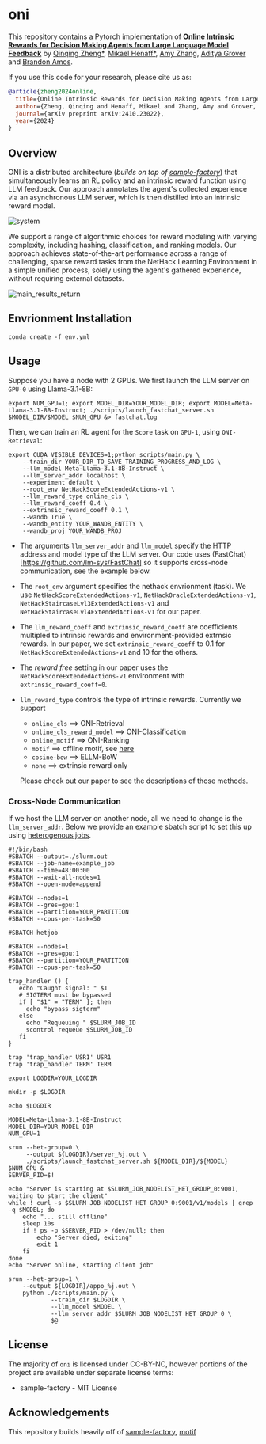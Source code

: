 # oni

This repository contains a Pytorch implementation of [**Online Intrinsic Rewards for Decision Making Agents from Large Language Model Feedback**](https://arxiv.org/abs/2410.23022)
by [Qinqing Zheng*](https://enosair.github.io/), [Mikael Henaff*](https://www.mikaelhenaff.com/), [Amy Zhang](https://amyzhang.github.io/), [Aditya Grover](https://aditya-grover.github.io/) and [Brandon Amos](https://bamos.github.io/).

If you use this code for your research, please cite us as:
```Bibtex
@article{zheng2024online,
  title={Online Intrinsic Rewards for Decision Making Agents from Large Language Model Feedback},
  author={Zheng, Qinqing and Henaff, Mikael and Zhang, Amy and Grover, Aditya and Amos, Brandon},
  journal={arXiv preprint arXiv:2410.23022},
  year={2024}
}
```

## Overview
ONI is a distributed architecture (*builds on top of [sample-factory](https://github.com/alex-petrenko/sample-factory)*) that simultaneously learns an RL policy and an intrinsic reward function using LLM feedback. Our approach annotates the agent's collected experience via an asynchronous LLM server,  which is then distilled into an intrinsic reward model. 

![system](https://github.com/user-attachments/assets/d78a580a-d7a3-4cb6-b41c-21abebfa375d)

We support a range of algorithmic choices for reward modeling with varying complexity, including hashing, classification, and ranking models. Our approach achieves state-of-the-art performance across a range of challenging, sparse reward tasks from the NetHack Learning Environment in a simple unified process, solely using the agent's gathered experience, without requiring external datasets.

![main_results_return](https://github.com/user-attachments/assets/b7e17490-e33b-4b45-87df-b76cedf08779)





## Envrionment Installation
```console
conda create -f env.yml
```
## Usage
Suppose you have a node with 2 GPUs. We first launch the LLM server on `GPU-0` using Llama-3.1-8B:
```console
export NUM_GPU=1; export MODEL_DIR=YOUR_MODEL_DIR; export MODEL=Meta-Llama-3.1-8B-Instruct; ./scripts/launch_fastchat_server.sh $MODEL_DIR/$MODEL $NUM_GPU &> fastchat.log
```
Then, we can train an RL agent for the `Score` task on `GPU-1`, using `ONI-Retrieval`:
```console
export CUDA_VISIBLE_DEVICES=1;python scripts/main.py \                                                               
    --train_dir YOUR_DIR_TO_SAVE_TRAINING_PROGRESS_AND_LOG \
    --llm_model Meta-Llama-3.1-8B-Instruct \
    --llm_server_addr localhost \
    --experiment default \
    --root_env NetHackScoreExtendedActions-v1 \
    --llm_reward_type online_cls \
    --llm_reward_coeff 0.4 \
    --extrinsic_reward_coeff 0.1 \
    --wandb True \
    --wandb_entity YOUR_WANDB_ENTITY \
    --wandb_proj YOUR_WANDB_PROJ
```
* The arguments `llm_server_addr` and `llm_model` specify the HTTP address and model type of the LLM server. Our code uses (FastChat)[https://github.com/lm-sys/FastChat] so it supports cross-node communication, see the example below.

* The `root_env` argument specifies the nethack envrionment (task). We use `NetHackScoreExtendedActions-v1`, `NetHackOracleExtendedActions-v1`, `NetHackStaircaseLvl3ExtendedActions-v1` and `NetHackStaircaseLvl4ExtendedActions-v1` for our paper. 

* The `llm_reward_coeff` and `extrinsic_reward_coeff` are coefficients multipled to intrinsic rewards and environment-provided extrnsic rewards. In our paper, we set `extrinsic_reward_coeff` to 0.1 for `NetHackScoreExtendedActions-v1` and 10 for the others.

* The *reward free* setting in our paper uses the `NetHackScoreExtendedActions-v1` environment with `extrinsic_reward_coeff=0`.

* `llm_reward_type` controls the type of intrinsic rewards. Currently we support
  - `online_cls` ==> ONI-Retrieval
  - `online_cls_reward_model` ==> ONI-Classification
  - `online_motif` ==> ONI-Ranking
  - `motif` ==> offline motif, see [here](https://github.com/facebookresearch/motif)
  - `cosine-bow` ==> ELLM-BoW
  - `none` ==> extrinsic reward only

  Please check out our paper to see the descriptions of those methods.

### Cross-Node Communication
If we host the LLM server on another node, all we need to change is the `llm_server_addr`. Below we provide an example sbatch script to set this up using [heterogenous jobs](https://slurm.schedmd.com/heterogeneous_jobs.html).
```console
#!/bin/bash
#SBATCH --output=./slurm.out
#SBATCH --job-name=example_job
#SBATCH --time=48:00:00
#SBATCH --wait-all-nodes=1
#SBATCH --open-mode=append

#SBATCH --nodes=1
#SBATCH --gres=gpu:1
#SBATCH --partition=YOUR_PARTITION
#SBATCH --cpus-per-task=50

#SBATCH hetjob

#SBATCH --nodes=1
#SBATCH --gres=gpu:1
#SBATCH --partition=YOUR_PARTITION
#SBATCH --cpus-per-task=50

trap_handler () {
   echo "Caught signal: " $1
   # SIGTERM must be bypassed
   if [ "$1" = "TERM" ]; then
     echo "bypass sigterm"
   else
     echo "Requeuing " $SLURM_JOB_ID
     scontrol requeue $SLURM_JOB_ID
   fi
}

trap 'trap_handler USR1' USR1
trap 'trap_handler TERM' TERM

export LOGDIR=YOUR_LOGDIR

mkdir -p $LOGDIR

echo $LOGDIR

MODEL=Meta-Llama-3.1-8B-Instruct
MODEL_DIR=YOUR_MODEL_DIR
NUM_GPU=1

srun --het-group=0 \
     --output ${LOGDIR}/server_%j.out \
     ./scripts/launch_fastchat_server.sh ${MODEL_DIR}/${MODEL} $NUM_GPU &
SERVER_PID=$!

echo "Server is starting at $SLURM_JOB_NODELIST_HET_GROUP_0:9001, waiting to start the client"
while ! curl -s $SLURM_JOB_NODELIST_HET_GROUP_0:9001/v1/models | grep -q $MODEL; do
    echo "... still offline"
    sleep 10s
    if ! ps -p $SERVER_PID > /dev/null; then
        echo "Server died, exiting"
        exit 1
    fi
done
echo "Server online, starting client job"

srun --het-group=1 \
    --output ${LOGDIR}/appo_%j.out \
    python ./scripts/main.py \
            --train_dir $LOGDIR \
            --llm_model $MODEL \
            --llm_server_addr $SLURM_JOB_NODELIST_HET_GROUP_0 \
            $@
```

## License
The majority of `oni` is licensed under CC-BY-NC, however portions of the project are
available under separate license terms:
* sample-factory - MIT License

## Acknowledgements
This repository builds heavily off of [sample-factory](https://github.com/alex-petrenko/sample-factory), [motif](https://github.com/facebookresearch/motif)
